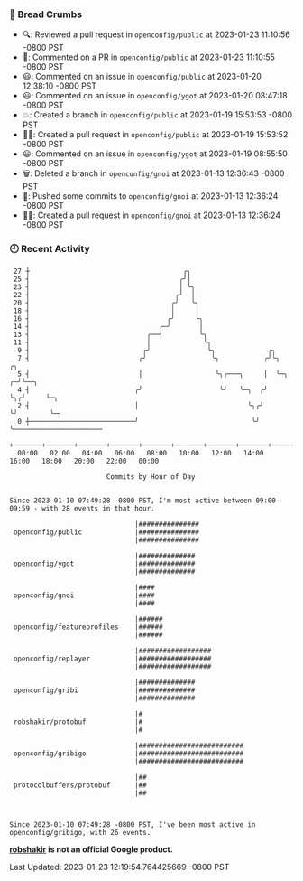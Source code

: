 ### 🍞 Bread Crumbs

 * 🔍: Reviewed a pull request in  `openconfig/public` at 2023-01-23 11:10:56 -0800 PST
 * 💬: Commented on a PR in  `openconfig/public` at 2023-01-23 11:10:55 -0800 PST
 * 😃: Commented on an issue in `openconfig/public` at 2023-01-20 12:38:10 -0800 PST
 * 😃: Commented on an issue in `openconfig/ygot` at 2023-01-20 08:47:18 -0800 PST
 * 💥: Created a branch in `openconfig/public` at 2023-01-19 15:53:53 -0800 PST
 * ✍🏼: Created a pull request in `openconfig/public` at 2023-01-19 15:53:52 -0800 PST
 * 😃: Commented on an issue in `openconfig/ygot` at 2023-01-19 08:55:50 -0800 PST
 * 🗑: Deleted a branch in `openconfig/gnoi` at 2023-01-13 12:36:43 -0800 PST
 * 🚢: Pushed some commits to `openconfig/gnoi` at 2023-01-13 12:36:24 -0800 PST
 * ✍🏼: Created a pull request in `openconfig/gnoi` at 2023-01-13 12:36:24 -0800 PST

### 🕘 Recent Activity
```
 27 ┼                                      ╭╮
 25 ┤                                     ╭╯│
 23 ┤                                     │ ╰╮
 22 ┤                                    ╭╯  │
 20 ┤                                   ╭╯   ╰╮
 18 ┤                                   │     │
 16 ┤                                  ╭╯     ╰╮
 14 ┤                                ╭─╯       │
 13 ┤                             ╭──╯         ╰╮
 11 ┤                             │             ╰╮
  9 ┤                            ╭╯              ╰╮             ╭╮
  7 ┤                           ╭╯                ╰╮           ╭╯╰╮      ╭╮
  5 ┤                           │                  ╰╮╭───╮     │  ╰─╮  ╭─╯╰──╮
  4 ┤                          ╭╯                   ╰╯   ╰─╮  ╭╯    ╰╮╭╯     ╰─╮
  2 ┤                          │                           ╰╮╭╯      ╰╯        ╰─╮
  0 ┼──────────────────────────╯                            ╰╯                   ╰──────────────────────
    +───────+───────+───────+───────+───────+───────+───────+───────+───────+───────+───────+───────+────
  00:00   02:00   04:00   06:00   08:00   10:00   12:00   14:00   16:00   18:00   20:00   22:00   00:00   

						Commits by Hour of Day


Since 2023-01-10 07:49:28 -0800 PST, I'm most active between 09:00-09:59 - with 28 events in that hour.

```



```
                               |###############
 openconfig/public             |###############
                               |###############

                               |##############
 openconfig/ygot               |##############
                               |##############

                               |####
 openconfig/gnoi               |####
                               |####

                               |######
 openconfig/featureprofiles    |######
                               |######

                               |##################
 openconfig/replayer           |##################
                               |##################

                               |##############
 openconfig/gribi              |##############
                               |##############

                               |#
 robshakir/protobuf            |#
                               |#

                               |##########################
 openconfig/gribigo            |##########################
                               |##########################

                               |##
 protocolbuffers/protobuf      |##
                               |##



Since 2023-01-10 07:49:28 -0800 PST, I've been most active in openconfig/gribigo, with 26 events.

```
**[robshakir](mailto:robjs@google.com) is not an official Google product.**  


Last Updated: 2023-01-23 12:19:54.764425669 -0800 PST
